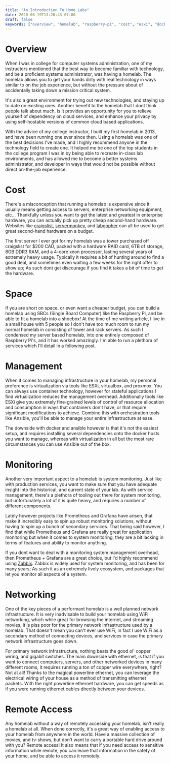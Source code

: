 ```yaml
---
title: "An Introduction To Home Labs"
date: 2020-06-19T13:26:43-07:00
draft: false
keywords: ["overview", "homelab", "raspberry-pi", "cost", "esxi", "docker", "developer", "technology", "ansible"]
---
```


# Overview

When I was in college for computer systems administration, one of my instructors mentioned that the best way to become familiar with technology, and be a proficient systems administrator, was having a homelab. The homelab allows you to get your hands dirty with real technology in ways similar to on the job experience, but without the pressure about of accidentally taking down a mission critical system. 

It's also a great environment for trying out new technologies, and staying up to date on existing ones. Another benefit to the homelab that I dont think people talk about much, is it provides an opportunity for you to relieve yourself of dependency on cloud services, and enhance your privacy by using self-hostable versions of common cloud based applications.

With the advice of my college instructor, I built my first homelab in 2013, and have been running one ever since then. Using a homelab was one of the best decisions I've made, and I highly recommend anyone in the technology field to create one. It helped me be one of the top students in the college program I was in by being able to recreate in-class lab environments, and has allowed me to become a better systems administrator, and developer in ways that would not be possible without direct on-the-job experience.

# Cost

There's a misconception that running a homelab is expensive since it usually means getting access to servers, enterprise networking equipment, etc... Thankfully unless you want to get the latest and greatest in enterprise hardware, you can actually pick up pretty cheap second-hand hardware. Websites like [craigslist](https://craigslist.org), [servermonkey](https://www.servermonkey.com/), and [labgopher](https://labgopher.com/) can all be used to get great second-hand hardware on a budget. 

The first server I ever got for my homelab was a tower purchased off craigslist for $200 CAD, packed with a hardware RAID card, 6TB of storage, 8GB DDR3 RAM, and a 4-core xeon processor, lasting several years of extremely heavy usage. Typically it requires a bit of hunting around to find a good deal, and sometimes even waiting a few weeks for the right offer to show up; As such dont get discourage if you find it takes a bit of time to get the hardware.

# Space

If you are short on space, or even want a cheaper budget, you can build a homelab using SBCs (Single Board Computer) like the Raspberry Pi, and be able to fit a homelab into a shoebox! At the time of me writing article, I live in a small house with 5 people so I don't have too much room to run my normal homelab in consisting of tower and rack servers. As such I condensed my server based homelab, into one entirely composed of Raspberry Pi's, and it has worked amazingly. I'm able to run a plethora of services which I'll detail in a following post.

# Management

When it comes to managing infrastructure in your homelab, my personal preference is virtualization via tools like ESXi, virtualbox, and proxmox. You can always use container technology, however for stateful applications I find virtualization reduces the management overhead. Additionally tools like ESXi give you extremely fine-grained levels of control of resource allocation and consumption in ways that containers don't have, or that require significant modifications to achieve. Combine this with orchestration tools like Ansible, you'll be able to manage your entire infrastructure at ease. 

The downside with docker and ansible however is that it's not the easiest setup, and requires installing several dependencies onto the docker hosts you want to manage, whereas with virtualization in all but the most rare circumstances you can use Ansible out of the box.

# Monitoring

Another very important aspect to a homelab is system monitoring. Just like with production services, you want to make sure that you have adequate insight into the historical, and current state of your lab. As with service management, there's a plethora of tooling out there for system monitoring, but unfortunately a lot of it is quite heavy, and requires a number of different components. 

Lately however projects like Prometheus and Grafana have arisen, that make it incredibly easy to spin up robust monitoring solutions, without having to spin up a bunch of secondary services. That being said however, I find that while Prometheus and Grafana are really great for application monitoring but when it comes to system monitoring, they are a bit lacking in terms of features and ability to monitor anything.

If you dont want to deal with a monitoring system management overhead, then Prometheus + Grafana are a great choice, but I'd highly recommend using [Zabbix](https://www.zabbix.com/). Zabbix is widely used for system monitoring, and has been for many years; As such it as an extremely lively ecosystem, and packages that let you monitor all aspects of a system.

# Networking

One of the key pieces of a performant homelab is a well planned network infrastructure. It is very inadvisable to build your homelab using WiFi networking, which while great for browsing the internet, and streaming movies, it is piss poor for the primary network infrastructure used by a homelab. That doesn't mean you can't ever use WiFi, in fact I use WiFi as a secondary method of connecting devices, and services in case the primary network infrastructure goes down.

For primary network infrastructure, nothing beats the good ol' copper wiring, and gigabit switches. The main downside with ethernet, is that if you want to connect computers, servers, and other networked devices in many different rooms, it requires running a ton of copper wire everywhere, right? Not at all! Thanks to the magical powerline ethernet, you can leverage the electrical wiring of your house as a method of transmitting ethernet packets. With the right powerline ethernet hardware, you can get speeds as if you were running ethernet cables directly between your devices.

# Remote Access

Any homelab without a way of remotely accessing your homelab, isn't really a homelab at all. When done correctly, it's a great way of enabling access to your homelab from anywhere in the world. Have a massive collection of movies, and tv-shows, but don't want to carry a portable hard drive around with you? Remote access! It also means that if you need access to sensitive information while remote, you can leave that information in the safety of your home, and be able to access it remotely.